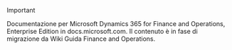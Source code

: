 > [!IMPORTANT]
> Documentazione per Microsoft Dynamics 365 for Finance and Operations, Enterprise Edition in docs.microsoft.com. Il contenuto è in fase di migrazione da Wiki Guida Finance and Operations. 

